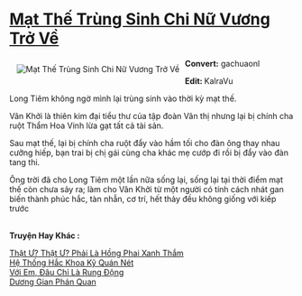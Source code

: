 <a href="https://utruyen.com/mat-the-trung-sinh-chi-nu-vuong-tro-ve/10543/" title="Mạt Thế Trùng Sinh Chi Nữ Vương Trở Về"><h1>Mạt Thế Trùng Sinh Chi Nữ Vương Trở Về</h1></a><div style="display:table"><img align="right" style="float: left; padding: 10px;" src="https://utruyen.com/images/story/200x260/mat-the-trung-sinh-chi-nu-vuong-tro-ve.jpg" alt="Mạt Thế Trùng Sinh Chi Nữ Vương Trở Về"><b>Convert</b><b>:</b> gachuaonl<p></p><b>Edit</b><b>: </b>KalraVu<p></p>Long Tiêm không ngờ mình lại trùng sinh vào thời kỳ mạt thế.<p></p>Vân Khởi là thiên kim đại tiểu thư của tập đoàn Vân thị nhưng lại bị chính cha ruột Thẩm Hoa Vinh lừa gạt tất cả tài sản.<p></p>Sau mạt thế, lại bị chính cha ruột đẩy vào hầm tối cho đàn ông thay nhau cưỡng hiếp, bạn trai bị chị gái cùng cha khác mẹ cướp đi rồi bị đẩy vào đàn tang thi.<p></p>Ông trời đã cho Long Tiêm một lần nữa sống lại, sống lại tại thời điểm mạt thế còn chưa sảy ra; làm cho Vân Khởi từ một người có tính cách nhát gan biến thành phúc hắc, tàn nhẫn, cơ trí, hết thảy đều không giống với kiếp trước</div><p><br><b>Truyện Hay Khác :</b></p><a href="https://utruyen.com/that-u-that-u-phai-la-hong-phai-xanh-tham/16369/" alt="Thật Ư? Thật Ư? Phải Là Hồng Phai Xanh Thắm">Thật Ư? Thật Ư? Phải Là Hồng Phai Xanh Thắm</a><br/><a href="https://www.pinterest.com/pin/643874077960214772/" alt="Hệ Thống Hắc Khoa Kỹ Quán Nét">Hệ Thống Hắc Khoa Kỹ Quán Nét</a><br/><a href="https://truyenngontinhay.wordpress.com/2019/10/03/voi-em-dau-chi-la-rung-dong/" alt="Với Em, Đâu Chỉ Là Rung Động">Với Em, Đâu Chỉ Là Rung Động</a><br/><a href="https://github.com/quanluxury/truyenhot/tree/master/truyenhay/17467/" alt="Dương Gian Phán Quan">Dương Gian Phán Quan</a><br/>